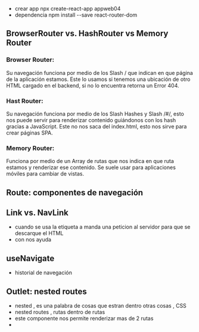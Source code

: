-   crear app
    npx create-react-app appweb04
-   dependencia
    npm install --save react-router-dom

## BrowserRouter vs. HashRouter vs Memory Router

### Browser Router:

Su navegación funciona por medio de los Slash / que indican en que página de la aplicación estamos. Este lo usamos si tenemos una ubicación de otro HTML cargado en el backend, si no lo encuentra retorna un Error 404.

### Hast Router:

Su navegación funciona por medio de los Slash Hashes y Slash /#/, esto nos puede servir para renderizar contenido guiándonos con los hash gracias a JavaScript. Este no nos saca del index.html, esto nos sirve para crear páginas SPA.

### Memory Router:

Funciona por medio de un Array de rutas que nos indica en que ruta estamos y renderizar ese contenido. Se suele usar para aplicaciones móviles para cambiar de vistas.

## Route: componentes de navegación

## Link vs. NavLink

-   cuando se usa la etiqueta a manda una peticion al servidor para que se descarque el HTML
-   con <Link> nos ayuda

## useNavigate

-   historial de navegación

## Outlet: nested routes

-   nested , es una palabra de cosas que estran dentro otras cosas , CSS
-   nested routes , rutas dentro de rutas
-   este componente nos permite renderizar mas de 2 rutas
-
